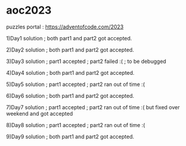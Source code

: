 # aoc2023

puzzles portal : https://adventofcode.com/2023

1)Day1 solution ; both part1 and part2 got accepted.

2)Day2 solution ; both part1 and part2 got accepted. 

3)Day3 solution ; part1 accepted ; part2 failed :( ; to be debugged

4)Day4 solution ; both part1 and part2 got accepted.

5)Day5 solution ; part1 accepted ; part2 ran out of time :(

6)Day6 solution ; both part1 and part2 got accepted.

7)Day7 solution ; part1 accepted ; part2 ran out of time :( but fixed over weekend and got accepted

8)Day8 solution ; part1 accepted ; part2 ran out of time :(

9)Day9 solution ; both part1 and part2 got accepted.
